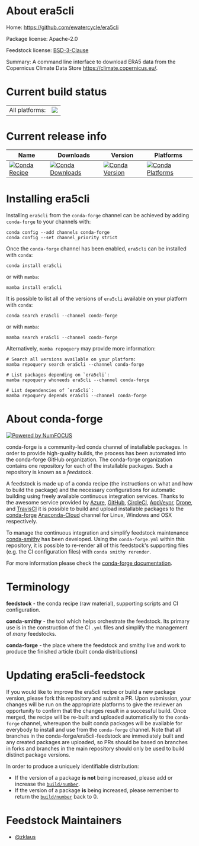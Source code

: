 About era5cli
=============

Home: https://github.com/ewatercycle/era5cli

Package license: Apache-2.0

Feedstock license: [BSD-3-Clause](https://github.com/conda-forge/era5cli-feedstock/blob/main/LICENSE.txt)

Summary: A command line interface to download ERA5 data from the Copernicus Climate Data Store https://climate.copernicus.eu/.

Current build status
====================


<table><tr><td>All platforms:</td>
    <td>
      <a href="https://dev.azure.com/conda-forge/feedstock-builds/_build/latest?definitionId=16536&branchName=main">
        <img src="https://dev.azure.com/conda-forge/feedstock-builds/_apis/build/status/era5cli-feedstock?branchName=main">
      </a>
    </td>
  </tr>
</table>

Current release info
====================

| Name | Downloads | Version | Platforms |
| --- | --- | --- | --- |
| [![Conda Recipe](https://img.shields.io/badge/recipe-era5cli-green.svg)](https://anaconda.org/conda-forge/era5cli) | [![Conda Downloads](https://img.shields.io/conda/dn/conda-forge/era5cli.svg)](https://anaconda.org/conda-forge/era5cli) | [![Conda Version](https://img.shields.io/conda/vn/conda-forge/era5cli.svg)](https://anaconda.org/conda-forge/era5cli) | [![Conda Platforms](https://img.shields.io/conda/pn/conda-forge/era5cli.svg)](https://anaconda.org/conda-forge/era5cli) |

Installing era5cli
==================

Installing `era5cli` from the `conda-forge` channel can be achieved by adding `conda-forge` to your channels with:

```
conda config --add channels conda-forge
conda config --set channel_priority strict
```

Once the `conda-forge` channel has been enabled, `era5cli` can be installed with `conda`:

```
conda install era5cli
```

or with `mamba`:

```
mamba install era5cli
```

It is possible to list all of the versions of `era5cli` available on your platform with `conda`:

```
conda search era5cli --channel conda-forge
```

or with `mamba`:

```
mamba search era5cli --channel conda-forge
```

Alternatively, `mamba repoquery` may provide more information:

```
# Search all versions available on your platform:
mamba repoquery search era5cli --channel conda-forge

# List packages depending on `era5cli`:
mamba repoquery whoneeds era5cli --channel conda-forge

# List dependencies of `era5cli`:
mamba repoquery depends era5cli --channel conda-forge
```


About conda-forge
=================

[![Powered by
NumFOCUS](https://img.shields.io/badge/powered%20by-NumFOCUS-orange.svg?style=flat&colorA=E1523D&colorB=007D8A)](https://numfocus.org)

conda-forge is a community-led conda channel of installable packages.
In order to provide high-quality builds, the process has been automated into the
conda-forge GitHub organization. The conda-forge organization contains one repository
for each of the installable packages. Such a repository is known as a *feedstock*.

A feedstock is made up of a conda recipe (the instructions on what and how to build
the package) and the necessary configurations for automatic building using freely
available continuous integration services. Thanks to the awesome service provided by
[Azure](https://azure.microsoft.com/en-us/services/devops/), [GitHub](https://github.com/),
[CircleCI](https://circleci.com/), [AppVeyor](https://www.appveyor.com/),
[Drone](https://cloud.drone.io/welcome), and [TravisCI](https://travis-ci.com/)
it is possible to build and upload installable packages to the
[conda-forge](https://anaconda.org/conda-forge) [Anaconda-Cloud](https://anaconda.org/)
channel for Linux, Windows and OSX respectively.

To manage the continuous integration and simplify feedstock maintenance
[conda-smithy](https://github.com/conda-forge/conda-smithy) has been developed.
Using the ``conda-forge.yml`` within this repository, it is possible to re-render all of
this feedstock's supporting files (e.g. the CI configuration files) with ``conda smithy rerender``.

For more information please check the [conda-forge documentation](https://conda-forge.org/docs/).

Terminology
===========

**feedstock** - the conda recipe (raw material), supporting scripts and CI configuration.

**conda-smithy** - the tool which helps orchestrate the feedstock.
                   Its primary use is in the construction of the CI ``.yml`` files
                   and simplify the management of *many* feedstocks.

**conda-forge** - the place where the feedstock and smithy live and work to
                  produce the finished article (built conda distributions)


Updating era5cli-feedstock
==========================

If you would like to improve the era5cli recipe or build a new
package version, please fork this repository and submit a PR. Upon submission,
your changes will be run on the appropriate platforms to give the reviewer an
opportunity to confirm that the changes result in a successful build. Once
merged, the recipe will be re-built and uploaded automatically to the
`conda-forge` channel, whereupon the built conda packages will be available for
everybody to install and use from the `conda-forge` channel.
Note that all branches in the conda-forge/era5cli-feedstock are
immediately built and any created packages are uploaded, so PRs should be based
on branches in forks and branches in the main repository should only be used to
build distinct package versions.

In order to produce a uniquely identifiable distribution:
 * If the version of a package **is not** being increased, please add or increase
   the [``build/number``](https://docs.conda.io/projects/conda-build/en/latest/resources/define-metadata.html#build-number-and-string).
 * If the version of a package **is** being increased, please remember to return
   the [``build/number``](https://docs.conda.io/projects/conda-build/en/latest/resources/define-metadata.html#build-number-and-string)
   back to 0.

Feedstock Maintainers
=====================

* [@zklaus](https://github.com/zklaus/)

